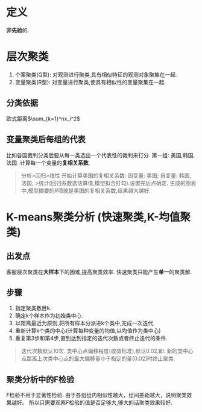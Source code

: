 # 定义
**非先验**的.
# 层次聚类
1. 个案聚类(Q型): 对观测进行聚类,具有相似特征的观测对象聚集在一起.
2. 变量聚类(R型): 对变量进行聚类,使具有相似性的变量聚集在一起.
## 分类依据
欧式距离$\sum_{k=1}^nx_i^2$
## 变量聚类后每组的代表
比如各国裁判分类后要从每一类选出一个代表性的裁判来打分.
第一组: 美国,韩国,法国.
计算每一个变量的**复相关系数**.
>分析>回归>线性
>开始计算美国的复相关系数:
>因变量: 美国; 自变量: 韩国,法国;
>\>统计(回归系数选估算值,模型拟合打勾).设置完后点确定.
>生成的图表中,模型摘要的$R$项就是美国的复相关系数,结果越大越好.
# K-means聚类分析 (快速聚类,K-均值聚类)
## 出发点
客服层次聚类在**大样本**下的困难,提高聚类效率.
快速聚类只能产生**单一**的聚类解.
## 步骤
1. 指定聚类数目k.
2. 确定k个样本作为初始类中心.
3. 以距离最近为原则,将所有样本分派进k个类中,完成一次迭代.
4. 重新计算k个类的中心(计算每种变量的均值,以均值作为类中心)
5. 重复第3步和第4步,直到达到指定的迭代次数或者终止迭代的条件.
>迭代次数默认10次.
>类中心点偏移程度(收敛标准),默认0.02,即: 新的类中心点距离上次类中心点的最大偏移量小于指定的量(0.02)时终止聚类.
## 聚类分析中的F检验
$F$检验不用于显著性检验.
由于各组组内相似性越大，组间差距越大，说明聚类效果越好。
所以只需要观察$F$检验的值是否足够大,够大的话聚类效果较好.

